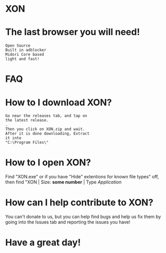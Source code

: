 # XON
#  The last browser you will need!
    Open Source
    Built in adblocker
    Midori Core based
    light and fast!



# FAQ

 # How to I download XON?
    Go near the releases tab, and tap on
    the latest release.
    .
    Then you click on XON.zip and wait.
    After it is done downloading, Extract
    it into
    "C:\Program Files\"



 # How to I open XON?
  Find "XON.exe" or if you have "Hide" extentions for known file types" off, then find 
  "XON | Size: **some number** | Type *Application*
  
  

 # How can I help contribute to XON?
 You can't donate to us, but you can help find bugs and help us fix them by going into the Issues tab and reporting the issues you have!
 
 
 
# Have a great day!
